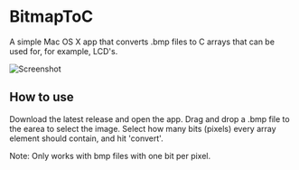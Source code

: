 # BitmapToC
A simple Mac OS X app that converts .bmp files to C arrays that can be used for, for example, LCD's.

![Screenshot](https://github.com/hoiberg/bitmapToC/blob/master/BitmapToCScreenshot.png)

## How to use
Download the latest release and open the app. Drag and drop a .bmp file to the earea to select the image. 
Select how many bits (pixels) every array element should contain, and hit 'convert'.

Note: Only works with bmp files with one bit per pixel.
